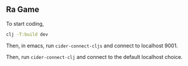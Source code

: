 Ra Game
--------

To start coding,

```bash
clj -T:build dev
```

Then, in emacs, run `cider-connect-cljs` and connect to localhost 9001.

Then, run `cider-connect-clj` and connect to the default localhost choice.
